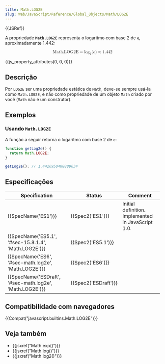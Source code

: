 ```yaml
---
title: Math.LOG2E
slug: Web/JavaScript/Reference/Global_Objects/Math/LOG2E
---
```

{{JSRef}}

A propriedade **`Math.LOG2E`** representa o logaritmo com base 2 de `e`, aproximadamente 1.442:

<math display="block"><semantics><mrow><mstyle mathvariant="monospace"><mi>Math.LOG2E</mi></mstyle><mo>=</mo><msub><mo lspace="0em" rspace="0em">log</mo><mn>2</mn></msub><mo stretchy="false">(</mo><mi>e</mi><mo stretchy="false">)</mo><mo>≈</mo><mn>1.442</mn></mrow><annotation encoding="TeX">\mathtt{\mi{Math.LOG2E}} = \log_2(e) \approx 1.442</annotation></semantics></math>

{{js_property_attributes(0, 0, 0)}}

## Descrição

Por `LOG2E` ser uma propriedade estática de `Math`, deve-se sempre usá-la como `Math.LOG2E`, e não como propriedade de um objeto `Math` criado por você (`Math` não é um construtor).

## Exemplos

### Usando `Math.LOG2E`

A função a seguir retorna o logaritmo com base 2 de `e`:

```js
function getLog2e() {
  return Math.LOG2E;
}

getLog2e(); // 1.4426950408889634
```

## Especificações

| Specification                                                                | Status                       | Comment                                            |
| ---------------------------------------------------------------------------- | ---------------------------- | -------------------------------------------------- |
| {{SpecName('ES1')}}                                                     | {{Spec2('ES1')}}         | Initial definition. Implemented in JavaScript 1.0. |
| {{SpecName('ES5.1', '#sec-15.8.1.4', 'Math.LOG2E')}}         | {{Spec2('ES5.1')}}     |                                                    |
| {{SpecName('ES6', '#sec-math.log2e', 'Math.LOG2E')}}         | {{Spec2('ES6')}}         |                                                    |
| {{SpecName('ESDraft', '#sec-math.log2e', 'Math.LOG2E')}} | {{Spec2('ESDraft')}} |                                                    |

## Compatibilidade com navegadores

{{Compat("javascript.builtins.Math.LOG2E")}}

## Veja também

- {{jsxref("Math.exp()")}}
- {{jsxref("Math.log()")}}
- {{jsxref("Math.log2()")}}

